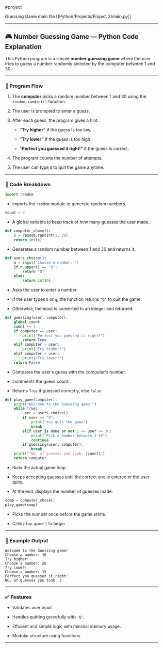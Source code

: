 #project

Guessing Game main file [[Python/Projects/Project 2/main.py]]


---

## 🎮 Number Guessing Game — Python Code Explanation

This Python program is a simple **number guessing game** where the user tries to guess a number randomly selected by the computer between 1 and 30.

---

### 🔁 Program Flow

1. The **computer** picks a random number between 1 and 30 using the `random.randint()` function.
    
2. The user is prompted to enter a guess.
    
3. After each guess, the program gives a hint:
    
    - **"Try higher"** if the guess is too low.
        
    - **"Try lower"** if the guess is too high.
        
    - **"Perfect you guessed it right!"** if the guess is correct.
        
4. The program counts the number of attempts.
    
5. The user can type `Q` to quit the game anytime.
    

---

### 🧠 Code Breakdown

```python
import random
```

- Imports the `random` module to generate random numbers.
    

```python
count = 0
```

- A global variable to keep track of how many guesses the user made.
    

```python
def computer_chose():
    c = random.randint(1, 30)
    return int(c)
```

- Generates a random number between 1 and 30 and returns it.
    

```python
def users_choice():
    n = input("Choose a number: ")
    if n.upper() == "Q":
        return "Q"
    else:
        return int(n)
```

- Asks the user to enter a number.
    
- If the user types `Q` or `q`, the function returns `"Q"` to quit the game.
    
- Otherwise, the input is converted to an integer and returned.
    

```python
def guessing(user, computer):
    global count
    count += 1
    if computer == user:
        print("Perfect you guessed it right!")
        return True
    elif computer > user:
        print("Try higher!")
    elif computer < user:
        print("Try lower!")
    return False
```

- Compares the user's guess with the computer's number.
    
- Increments the guess count.
    
- Returns `True` if guessed correctly, else `False`.
    

```python
def play_game(computer):
    print("Welcome to the Guessing game!")
    while True:
        user = users_choice()
        if user == "Q":
            print("You quit the game")
            break
        elif user is None or not 1 <= user <= 30:
            print("Pick a number between 1-30")
            continue
        if guessing(user, computer):
            break
    print(f"NO. of guesses you took: {count}")
    return computer
```

- Runs the actual game loop.
    
- Keeps accepting guesses until the correct one is entered or the user quits.
    
- At the end, displays the number of guesses made.
    

```python
comp = computer_chose()
play_game(comp)
```

- Picks the number once before the game starts.
    
- Calls `play_game()` to begin.
    

---

### 📝 Example Output

```
Welcome to the Guessing game!
Choose a number: 10
Try higher!
Choose a number: 20
Try lower!
Choose a number: 15
Perfect you guessed it right!
NO. of guesses you took: 3
```

---

### ✅ Features

- Validates user input.
    
- Handles quitting gracefully with `'Q'`.
    
- Efficient and simple logic with minimal memory usage.
    
- Modular structure using functions.
    

---

